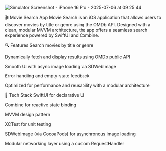 
![Simulator Screenshot - iPhone 16 Pro - 2025-07-06 at 09 25 44](https://github.com/user-attachments/assets/555fbae0-6f72-42fa-9587-6c27b6430cee)

🎬 Movie Search App
Movie Search is an iOS application that allows users to discover movies by title or genre using the OMDb API. Designed with a clean, modular MVVM architecture, the app offers a seamless search experience powered by SwiftUI and Combine.

🔍 Features
Search movies by title or genre

Dynamically fetch and display results using OMDb public API

Smooth UI with async image loading via SDWebImage

Error handling and empty-state feedback

Optimized for performance and reusability with a modular architecture

🧰 Tech Stack
SwiftUI for declarative UI

Combine for reactive state binding

MVVM design pattern

XCTest for unit testing

SDWebImage (via CocoaPods) for asynchronous image loading

Modular networking layer using a custom RequestHandler


